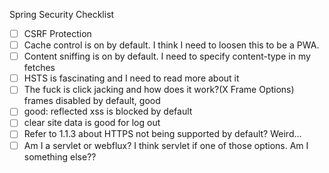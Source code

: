 Spring Security Checklist
- [ ] CSRF Protection
- [ ] Cache control is on by default. I think I need to loosen this to be a PWA. 
- [ ] Content sniffing is on by default. I need to specify content-type in my fetches
- [ ] HSTS is fascinating and I need to read more about it
- [ ] The fuck is click jacking and how does it work?(X Frame Options) frames disabled by default, good
- [ ] good: reflected xss is blocked by default
- [ ] clear site data is good for log out
- [ ] Refer to 1.1.3 about HTTPS not being supported by default? Weird...
- [ ] Am I a servlet or webflux? I think servlet if one of those options. Am I something else??
